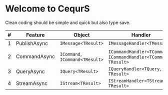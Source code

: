 # Welcome to CequrS
Clean coding should be simple and quick but also type save.



| #   | Feature      | Object                                  | Handler                                                                   | Description |
|-----|--------------|-----------------------------------------|---------------------------------------------------------------------------|-------------|
| 1   | PublishAsync | ```IMessage<TResult>```                 | ```IMessageHandler<TMessage>```                                           ||
| 2   | CommandAsync | ```ICommand```, ```ICommand<TResult>``` | ```ICommandHandler<TCommand>```, ```ICommandHandler<TCommand, TResult>``` ||
| 3   | QueryAsync   | ```IQuery<TResult>```                   | ```IQueryHandler<TQuery, TResult>```                                      ||
| 4   | StreamAsync  | ```IStream<TResult>```                  | ```IStreamHandler<TStream, TResult>```                                    ||
